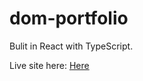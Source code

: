 # dom-portfolio

Bulit in React with TypeScript.

Live site here: <a href="https://www.domcolemandev.com/">Here<a/>
